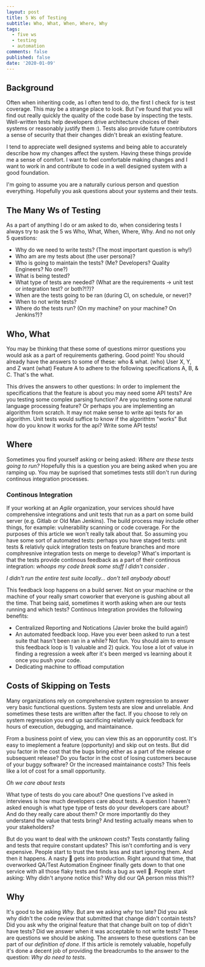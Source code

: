 ```yaml
---
layout: post
title: 5 Ws of Testing
subtitle: Who, What, When, Where, Why
tags:
  - five ws
  - testing
  - automation
comments: false
published: false
date: '2020-01-09'
---
```


## Background

Often when inheriting code, as I often tend to do, the first I check for is test coverage. This may be a strange place to look. But I've found that you will find out really quickly the quality of the code base by inspecting the tests. Well-written tests help developers drive architecture choices of their systems or reasonably justify them :). Tests also provide future contributors a sense of security that their changes didn't break an existing feature. 

I tend to appreciate well designed systems and being able to accurately describe how my changes affect the system. Having these things provide me a sense of comfort. I want to feel comfortable making changes and I want to work in and contribute to code in a well designed system with a good foundation. 

I'm going to assume you are a naturally curious person and question everything. Hopefully you ask questions about your systems and their tests.

## The Many Ws of Testing

As a part of anything I do or am asked to do, when considering tests I always try to ask the 5 ws Who, What, When, Where, Why. And no not only 5 questions:

* Why do we need to write tests? (The most important question is why!)
* Who am are my tests about (the user persona)?
* Who is going to maintain the tests? (Me? Developers? Quality Engineers? No one?)
* What is being tested?
* What type of tests are needed? (What are the requirements -> unit test or integration test? or both?!?)?
* When are the tests going to be ran (during CI, on schedule, or never)?
* When to not write tests?
* Where do the tests run?  (On my machine? on your machine? On Jenkins?)?
 
## Who, What
You may be thinking that these some of questions mirror questions you would ask as a part of requirements gathering. Good point! You should already have the answers to some of these: who & what. (who) User X, Y, and Z want (what) Feature A to adhere to the following specifications A, B, & C. That's the what. 

This drives the answers to other questions: In order to implement the specifications that the feature is about you may need some API tests? Are you testing some complex parsing function? Are you testing some natural language processing feature? Or perhaps you are implementing an algorithm from scratch. It may not make sense to write api tests for an algorithm. Unit tests would suffice to know if the algorithtm "works" But how do you know it works for the api? Write some API tests! 

## Where
Sometimes you find yourself asking or being asked: _Where are these tests going to run?_ Hopefully this is a question you are being asked when you are ramping up. You may be suprised that sometimes tests still don't run during continous integration processes.

### Continous Integration
If your working at an _Agile_ organization, your services should have comprehensive integrations and unit tests that run as a part on some build server (e.g. Gitlab or Old Man Jenkins). The build process may include other things, for example: vulnerability scanning or code coverage. For the purposes of this article we won't really talk about that. So assuming you have some sort of automated tests: perhaps you have staged tests: unit tests & relativly quick integration tests on feature branches and more comphresnive integration tests on merge to develop? What's important is that the tests provide continous feedback as a part of their continous integration: _whoops my code break some stuff I didn't consider_ .

_I didn't run the entire test suite locally... don't tell anybody about!_

This feedback loop happens on a build server. Not on your machine or the machine of your really smart coworker that everyone is gushing about all the time. That being said, sometimes it worth asking when are our tests running and which tests? Continous Integration provides the following benefits:

* Centralized Reporting and Notications (Javier broke the build again!)
* An automated feedback loop. Have you ever been asked to run a test suite that hasn't been ran in a while? Not fun. You should aim to ensure this feedback loop is 1) valuable and 2) quick. You lose a lot of value in finding a regression a week after it's been merged vs learning about it once you push your code. 
* Dedicating machine to offload computation 

## Costs of Skipping on Tests
Many organizations rely on comprehensive system regression to answer very basic functional questions. System tests are slow and unreliable. And sometimes these tests are written after the fact. If you choose to rely on system regression you end up sacrificing relatively quick feedback for hours of execution, debugging, and maintainance. 

From a business point of view, you can view this as an opporuntity cost. It's easy to imeplement a feature (opportunity) and skip out on tests. But did you factor in the cost that the bugs bring either as a part of the release or subsequent release? Do you factor in the cost of losing customers because of your buggy software? Or the increased maintainance costs? This feels like a lot of cost for a small opportunity.

_Oh we care about tests_

What type of tests do you care about? One questions I've asked in interviews is how much developers care about tests. A question I haven't asked enough is what type type of tests do your developers care about? And do they really care about them? Or more importantly do they understand the value that tests bring? And testing actually means when to your stakeholders?

But do you want to deal with the _unknown costs_? Tests constantly failing and tests that require constant updates? This isn't comforting and is very expensive. People start to trust the tests less and start ignoring them. And then it happens. A nasty 🐛 gets into production. Right around that time, that overworked QA/Test Automation Engineer finally gets down to that one service with all those flaky tests and finds a bug as well 🐛. People start asking: Why didn't anyone notice this? Why did our QA person miss this?!? 

## Why
It's good to be asking _Why_. But are we asking _why_ too late? Did you ask why didn't the code review that submitted that change didn't contain tests? Did you ask why the original feature that that change built on top of didn't have tests? Did we answer when it was acceptable to not write tests? These are questions we should be asking. The answers to these questions can be part of our _definition of done_. If this article is remotely valuable, hopefully it's done a decent job of providing the breadcrumbs to the answer to the question: _Why do need to tests_.
